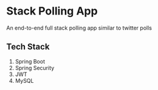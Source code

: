 # Stack Polling App
An end-to-end full stack polling app similar to twitter polls

## Tech Stack
1. Spring Boot 
2. Spring Security 
3. JWT 
4. MySQL